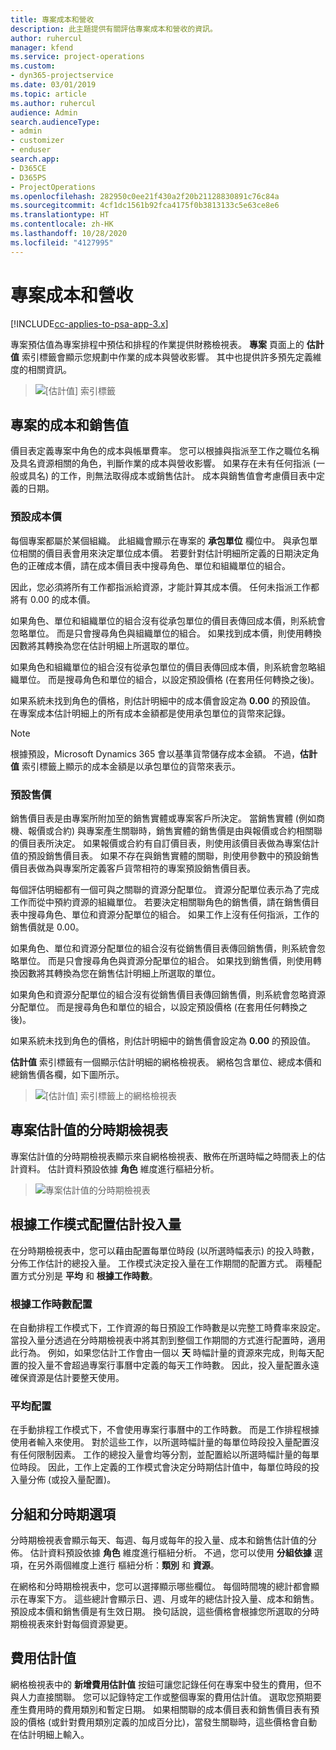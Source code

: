 ```yaml
---
title: 專案成本和營收
description: 此主題提供有關評估專案成本和營收的資訊。
author: ruhercul
manager: kfend
ms.service: project-operations
ms.custom:
- dyn365-projectservice
ms.date: 03/01/2019
ms.topic: article
ms.author: ruhercul
audience: Admin
search.audienceType:
- admin
- customizer
- enduser
search.app:
- D365CE
- D365PS
- ProjectOperations
ms.openlocfilehash: 282950c0ee21f430a2f20b21128830891c76c84a
ms.sourcegitcommit: 4cf1dc1561b92fca4175f0b3813133c5e63ce8e6
ms.translationtype: HT
ms.contentlocale: zh-HK
ms.lasthandoff: 10/28/2020
ms.locfileid: "4127995"
---
```

# <a name="project-costs-and-revenue"></a>專案成本和營收

[!INCLUDE[cc-applies-to-psa-app-3.x](../includes/cc-applies-to-psa-app-3x.md)]

專案預估值為專案排程中預估和排程的作業提供財務檢視表。 **專案** 頁面上的 **估計值** 索引標籤會顯示您規劃中作業的成本與營收影響。 其中也提供許多預先定義維度的相關資訊。 

> ![[估計值] 索引標籤](media/project-5.png)

## <a name="cost-and-sales-values-of-the-project"></a>專案的成本和銷售值

價目表定義專案中角色的成本與帳單費率。 您可以根據與指派至工作之職位名稱及具名資源相關的角色，判斷作業的成本與營收影響。 如果存在未有任何指派 (一般或具名) 的工作，則無法取得成本或銷售估計。 成本與銷售值會考慮價目表中定義的日期。

### <a name="default-cost-price"></a>預設成本價  

每個專案都屬於某個組織。 此組織會顯示在專案的 **承包單位** 欄位中。 與承包單位相關的價目表會用來決定單位成本價。 若要針對估計明細所定義的日期決定角色的正確成本價，請在成本價目表中搜尋角色、單位和組織單位的組合。 

因此，您必須將所有工作都指派給資源，才能計算其成本價。 任何未指派工作都將有 0.00 的成本價。

如果角色、單位和組織單位的組合沒有從承包單位的價目表傳回成本價，則系統會忽略單位。 而是只會搜尋角色與組織單位的組合。 如果找到成本價，則使用轉換因數將其轉換為您在估計明細上所選取的單位。

如果角色和組織單位的組合沒有從承包單位的價目表傳回成本價，則系統會忽略組織單位。 而是搜尋角色和單位的組合，以設定預設價格 (在套用任何轉換之後)。

如果系統未找到角色的價格，則估計明細中的成本價會設定為 **0.00** 的預設值。 在專案成本估計明細上的所有成本金額都是使用承包單位的貨幣來記錄。

> [!NOTE]
> 根據預設，Microsoft Dynamics 365 會以基準貨幣儲存成本金額。 不過，**估計值** 索引標籤上顯示的成本金額是以承包單位的貨幣來表示。  

### <a name="default-sales-price"></a>預設售價 

銷售價目表是由專案所附加至的銷售實體或專案客戶所決定。 當銷售實體 (例如商機、報價或合約) 與專案產生關聯時，銷售實體的銷售價是由與報價或合約相關聯的價目表所決定。 如果報價或合約有自訂價目表，則使用該價目表做為專案估計值的預設銷售價目表。 如果不存在與銷售實體的關聯，則使用參數中的預設銷售價目表做為與專案所定義客戶貨幣相符的專案預設銷售價目表。

每個評估明細都有一個可與之關聯的資源分配單位。 資源分配單位表示為了完成工作而從中預約資源的組織單位。 若要決定相關聯角色的銷售價，請在銷售價目表中搜尋角色、單位和資源分配單位的組合。 如果工作上沒有任何指派，工作的銷售價就是 0.00。

如果角色、單位和資源分配單位的組合沒有從銷售價目表傳回銷售價，則系統會忽略單位。 而是只會搜尋角色與資源分配單位的組合。 如果找到銷售價，則使用轉換因數將其轉換為您在銷售估計明細上所選取的單位。 

如果角色和資源分配單位的組合沒有從銷售價目表傳回銷售價，則系統會忽略資源分配單位。 而是搜尋角色和單位的組合，以設定預設價格 (在套用任何轉換之後)。

如果系統未找到角色的價格，則估計明細中的銷售價會設定為 **0.00** 的預設值。

**估計值** 索引標籤有一個顯示估計明細的網格檢視表。 網格包含單位、總成本價和總銷售價各欄，如下圖所示。 

> ![[估計值] 索引標籤上的網格檢視表](media/project-6.png)

## <a name="time-phased-view-of-project-estimates"></a>專案估計值的分時期檢視表

專案估計值的分時期檢視表顯示來自網格檢視表、散佈在所選時幅之時間表上的估計資料。 估計資料預設依據 **角色** 維度進行樞紐分析。

> ![專案估計值的分時期檢視表](media/project-7.png)

## <a name="allocating-estimated-effort-based-on-the-task-mode"></a>根據工作模式配置估計投入量

在分時期檢視表中，您可以藉由配置每單位時段 (以所選時幅表示) 的投入時數，分佈工作估計的總投入量。 工作模式決定投入量在工作期間的配置方式。 兩種配置方式分別是 **平均** 和 **根據工作時數**。

### <a name="work-hours-based-allocation"></a>根據工作時數配置
 
在自動排程工作模式下，工作資源的每日預設工作時數是以完整工時費率來設定。 當投入量分透過在分時期檢視表中將其割到整個工作期間的方式進行配置時，適用此行為。 例如，如果您估計工作會由一個以 **天** 時幅計量的資源來完成，則每天配置的投入量不會超過專案行事曆中定義的每天工作時數。 因此，投入量配置永遠確保資源是估計要整天使用。

### <a name="even-allocation"></a>平均配置

在手動排程工作模式下，不會使用專案行事曆中的工作時數。 而是工作排程根據使用者輸入來使用。 對於這些工作，以所選時幅計量的每單位時段投入量配置沒有任何限制因素。 工作的總投入量會均等分割，並配置給以所選時幅計量的每單位時段。 因此，工作上定義的工作模式會決定分時期估計值中，每單位時段的投入量分佈 (或投入量配置)。

## <a name="grouping-and-time-phasing-options"></a>分組和分時期選項

分時期檢視表會顯示每天、每週、每月或每年的投入量、成本和銷售估計值的分佈。 估計資料預設依據 **角色** 維度進行樞紐分析。 不過，您可以使用 **分組依據** 選項，在另外兩個維度上進行 樞紐分析：**類別** 和 **資源**。

在網格和分時期檢視表中，您可以選擇顯示哪些欄位。 每個時間塊的總計都會顯示在專案下方。 這些總計會顯示日、週、月或年的總估計投入量、成本和銷售。 預設成本價和銷售價是有生效日期。 換句話說，這些價格會根據您所選取的分時期檢視表來針對每個資源變更。

## <a name="expense-estimates"></a>費用估計值

網格檢視表中的 **新增費用估計值** 按鈕可讓您記錄任何在專案中發生的費用，但不與人力直接關聯。 您可以記錄特定工作或整個專案的費用估計值。 選取您預期要產生費用時的費用類別和暫定日期。 如果相關聯的成本價目表和銷售價目表有預設的價格 (或針對費用類別定義的加成百分比)，當發生關聯時，這些價格會自動在估計明細上輸入。
